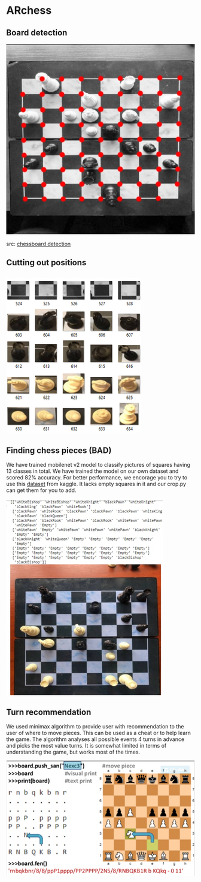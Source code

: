 # ARchess

## Board detection 

![](images/Picture1.png)

src: [chessboard detection](https://github.com/Elucidation/ChessboardDetect/blob/master/FindChessboards.ipynb)

<h2>Cutting out positions<h2>
  
![](images/Picture3.png)

## Finding chess pieces (BAD) 
  
  We have trained mobilenet v2 model to classify pictures of squares having 13 classes in total. We have trained the model on our own dataset and scored 82% accuracy. For better performance, we encorage you to try to use this [dataset](https://www.kaggle.com/tannergi/chess-piece-detection) from kaggle. It lacks empty squares in it and our crop.py can get them for you to add. 

![](images/Picture6.png)

## Turn recommendation

  We used minimax algorithm to provide user with recommendation to the user of where to move pieces. This can be used as a cheat or to help learn the game. The algorithm analyses all possible events 4 turns in advance and picks the most value turns. It is somewhat limited in terms of understanding the game, but works most of the times.
  
![](images/Picture4.png)

